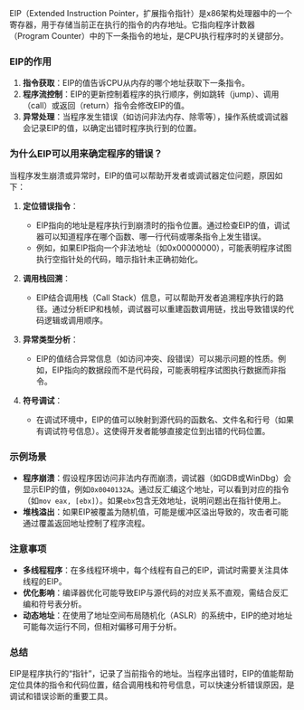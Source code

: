 EIP（Extended Instruction Pointer，扩展指令指针）是x86架构处理器中的一个寄存器，用于存储当前正在执行的指令的内存地址。它指向程序计数器（Program Counter）中的下一条指令的地址，是CPU执行程序时的关键部分。

### EIP的作用
1. **指令获取**：EIP的值告诉CPU从内存的哪个地址获取下一条指令。
2. **程序流控制**：EIP的更新控制着程序的执行顺序，例如跳转（jump）、调用（call）或返回（return）指令会修改EIP的值。
3. **异常处理**：当程序发生错误（如访问非法内存、除零等），操作系统或调试器会记录EIP的值，以确定出错时程序执行到的位置。

### 为什么EIP可以用来确定程序的错误？
当程序发生崩溃或异常时，EIP的值可以帮助开发者或调试器定位问题，原因如下：

1. **定位错误指令**：
   - EIP指向的地址是程序执行到崩溃时的指令位置。通过检查EIP的值，调试器可以知道程序在哪个函数、哪一行代码或哪条指令上发生错误。
   - 例如，如果EIP指向一个非法地址（如0x00000000），可能表明程序试图执行空指针处的代码，暗示指针未正确初始化。

2. **调用栈回溯**：
   - EIP结合调用栈（Call Stack）信息，可以帮助开发者追溯程序执行的路径。通过分析EIP和栈帧，调试器可以重建函数调用链，找出导致错误的代码逻辑或调用顺序。

3. **异常类型分析**：
   - EIP的值结合异常信息（如访问冲突、段错误）可以揭示问题的性质。例如，EIP指向的数据段而不是代码段，可能表明程序试图执行数据而非指令。

4. **符号调试**：
   - 在调试环境中，EIP的值可以映射到源代码的函数名、文件名和行号（如果有调试符号信息）。这使得开发者能够直接定位到出错的代码位置。

### 示例场景
- **程序崩溃**：假设程序因访问非法内存而崩溃，调试器（如GDB或WinDbg）会显示EIP的值，例如`0x0040132A`。通过反汇编这个地址，可以看到对应的指令（如`mov eax, [ebx]`）。如果`ebx`包含无效地址，说明问题出在指针使用上。
- **堆栈溢出**：如果EIP被覆盖为随机值，可能是缓冲区溢出导致的，攻击者可能通过覆盖返回地址控制了程序流程。

### 注意事项
- **多线程程序**：在多线程环境中，每个线程有自己的EIP，调试时需要关注具体线程的EIP。
- **优化影响**：编译器优化可能导致EIP与源代码的对应关系不直观，需结合反汇编和符号表分析。
- **动态地址**：在使用了地址空间布局随机化（ASLR）的系统中，EIP的绝对地址可能每次运行不同，但相对偏移可用于分析。

### 总结
EIP是程序执行的“指针”，记录了当前指令的地址。当程序出错时，EIP的值能帮助定位具体的指令和代码位置，结合调用栈和符号信息，可以快速分析错误原因，是调试和错误诊断的重要工具。
